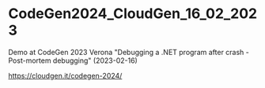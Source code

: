 # CodeGen2024_CloudGen_16_02_2023

Demo at CodeGen 2023 Verona "Debugging a .NET program after crash - Post-mortem debugging" (2023-02-16)

https://cloudgen.it/codegen-2024/
